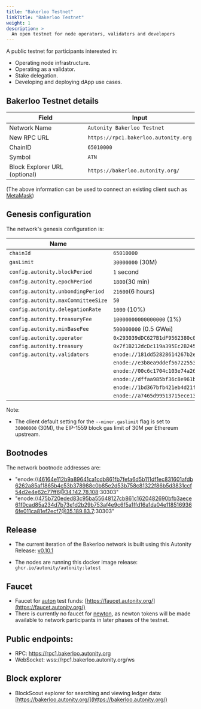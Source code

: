 ```yaml
---
title: "Bakerloo Testnet"
linkTitle: "Bakerloo Testnet"
weight: 1
description: >
  An open testnet for node operators, validators and developers
---
```


A public testnet for participants interested in:

- Operating node infrastructure.
- Operating as a validator.
- Stake delegation.
- Developing and deploying dApp use cases.

## Bakerloo Testnet details

|**Field**|**Input**|
|------|----------|
|Network Name|`Autonity Bakerloo Testnet`|
|New RPC URL|`https://rpc1.bakerloo.autonity.org`|
|ChainID |`65010000`|
|Symbol|`ATN`|
|Block Explorer URL (optional)|`https://bakerloo.autonity.org/`|

(The above information can be used to connect an existing client such as [MetaMask](https://metamask.zendesk.com/hc/en-us/articles/360043227612-How-to-add-a-custom-network-RPC))

## Genesis configuration

The network's genesis configuration is:

| Name                               | Bakerloo                      |
| ---------------------------------- | ----------------------------- |
| `chainId`                          | `65010000`                    |
| `gasLimit`                         | `30000000` (30M)              |
| `config.autonity.blockPeriod`      | `1` second                    |
| `config.autonity.epochPeriod`      | `1800`(30 min)                |
| `config.autonity.unbondingPeriod`  | `21600`(6 hours)              |
| `config.autonity.maxCommitteeSize` | `50`                          |
| `config.autonity.delegationRate`   | `1000` (10%)                  |                |
| `config.autonity.treasuryFee`      | `10000000000000000` (1%)      |
| `config.autonity.minBaseFee`       | `500000000` (0.5 GWei)        |
| `config.autonity.operator`         | `0x293039dDC627B1dF9562380c0E5377848F94325A` |
| `config.autonity.treasury`         | `0x7f1B212dcDc119a395Ec2B245ce86e9eE551043E` |
| `config.autonity.validators`       | `enode://181dd52828614267b2e3fe16e55721ce4ee428a303b89a0cba3343081be540f28a667c9391024718e45ae880088bd8b6578e82d395e43af261d18cedac7f51c3@35.246.21.247:30303` |
|  | `enode://e3b8ea9ddef567225530bcbae68af5d46f59a2b39acc04113165eba2744f6759493027237681f10911d4c12eda729c367f8e64dfd4789c508b7619080bb0861b@35.189.64.207:30303` |
|  |`enode://00c6c1704c103e74a26ad072aa680d82f6c677106db413f0afa41a84b5c3ab3b0827ea1a54511f637350e4e31d8a87fdbab5d918e492d21bea0a399399a9a7b5@34.105.163.137:30303` |
|  | `enode://dffaa985bf36c8e961b9aa7bcdd644f1ad80e07d7977ce8238ac126d4425509d98da8c7f32a3e47e19822bd412ffa705c4488ce49d8b1769b8c81ee7bf102249@35.177.8.113:30308` |
|  | `enode://1bd367bfb421eb4d21f9ace33f9c3c26cd1f6b257cc4a1af640c9af56f338d865c8e5480c7ee74d5881647ef6f71d880104690936b72fdc905886e9594e976d1@35.179.46.181:30309` |
|  | `enode://a7465d99513715ece132504e47867f88bb5e289b8bca0fca118076b5c733d901305db68d1104ab838cf6be270b7bf71e576a44644d02f8576a4d43de8aeba1ab@3.9.98.39:30310` |

Note:

- The client default setting for the `--miner.gaslimit` flag is set to `30000000` (30M), the EIP-1559 block gas limit of 30M per Ethereum upstream.

## Bootnodes

The network bootnode addresses are:

- "enode://46164e112b9a89641ca1cdb861fb7fefa6d5b111df1ec831601afdb6262a85af1865b4c53b378988c0b85e2d53b758c81322f86b5d3831ccf54d2e4e62c77ff6@34.142.78.108:30303"
- "enode://475b720eded83c95ba55648127cb861c1620482690bfb3aece61f0cad85a234d7b73e1d2b29b753af4e9c6f5a1ffd16a1da04e1185169366fe011ca81ef2ecf7@35.189.83.7:30303"

## Release

- The current iteration of the Bakerloo network is built using this Autonity Release: [v0.10.1](https://github.com/autonity/autonity/releases/tag/v0.10.1)

- The nodes are running this docker image release: `ghcr.io/autonity/autonity:latest`

## Faucet

- Faucet for [auton](/concepts/protocol-assets/auton) test funds: [https://faucet.autonity.org/](https://faucet.autonity.org/)
- There is currently no faucet for [newton](/concepts/protocol-assets/newton), as newton tokens will be made available to network participants in later phases of the testnet.

## Public endpoints:

- RPC: https://rpc1.bakerloo.autonity.org
- WebSocket: wss://rpc1.bakerloo.autonity.org/ws

## Block explorer

- BlockScout explorer for searching and viewing ledger data: [https://bakerloo.autonity.org/](https://bakerloo.autonity.org/)
